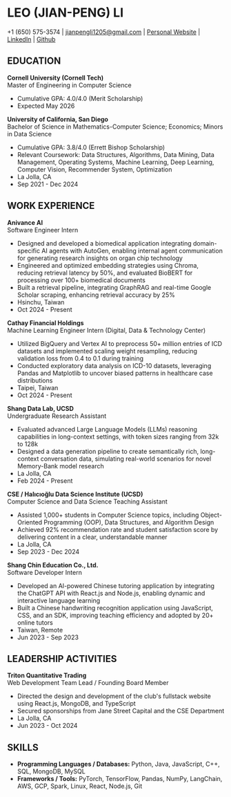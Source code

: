 # LEO (JIAN-PENG) LI
+1 (650) 575-3574 | jianpengli1205@gmail.com | [Personal Website](#) | [LinkedIn](#) | [Github](#)

## EDUCATION
**Cornell University (Cornell Tech)**  
Master of Engineering in Computer Science  
- Cumulative GPA: 4.0/4.0 (Merit Scholarship)  
- Expected May 2026  

**University of California, San Diego**  
Bachelor of Science in Mathematics-Computer Science; Economics; Minors in Data Science  
- Cumulative GPA: 3.8/4.0 (Errett Bishop Scholarship)  
- Relevant Coursework: Data Structures, Algorithms, Data Mining, Data Management, Operating Systems, Machine Learning, Deep Learning, Computer Vision, Recommender System, Optimization  
- La Jolla, CA  
- Sep 2021 - Dec 2024  

## WORK EXPERIENCE
**Anivance AI**  
Software Engineer Intern  
- Designed and developed a biomedical application integrating domain-specific AI agents with AutoGen, enabling internal agent communication for generating research insights on organ chip technology  
- Engineered and optimized embedding strategies using Chroma, reducing retrieval latency by 50%, and evaluated BioBERT for processing over 100+ biomedical documents  
- Built a retrieval pipeline, integrating GraphRAG and real-time Google Scholar scraping, enhancing retrieval accuracy by 25%  
- Hsinchu, Taiwan  
- Oct 2024 - Present  

**Cathay Financial Holdings**  
Machine Learning Engineer Intern (Digital, Data & Technology Center)  
- Utilized BigQuery and Vertex AI to preprocess 50+ million entries of ICD datasets and implemented scaling weight resampling, reducing validation loss from 0.4 to 0.1 during training  
- Conducted exploratory data analysis on ICD-10 datasets, leveraging Pandas and Matplotlib to uncover biased patterns in healthcare case distributions  
- Taipei, Taiwan  
- Oct 2024 - Present  

**Shang Data Lab, UCSD**  
Undergraduate Research Assistant  
- Evaluated advanced Large Language Models (LLMs) reasoning capabilities in long-context settings, with token sizes ranging from 32k to 128k  
- Designed a data generation pipeline to create semantically rich, long-context conversation data, simulating real-world scenarios for novel Memory-Bank model research  
- La Jolla, CA  
- Feb 2024 - Present  

**CSE / Halıcıoğlu Data Science Institute (UCSD)**  
Computer Science and Data Science Teaching Assistant  
- Assisted 1,000+ students in Computer Science topics, including Object-Oriented Programming (OOP), Data Structures, and Algorithm Design  
- Achieved 92% recommendation rate and student satisfaction score by delivering content in a clear, understandable manner  
- La Jolla, CA  
- Sep 2023 - Dec 2024  

**Shang Chin Education Co., Ltd.**  
Software Developer Intern  
- Developed an AI-powered Chinese tutoring application by integrating the ChatGPT API with React.js and Node.js, enabling dynamic and interactive language learning  
- Built a Chinese handwriting recognition application using JavaScript, CSS, and an SDK, improving teaching efficiency and adopted by 20+ online tutors  
- Taiwan, Remote  
- Jun 2023 - Sep 2023  

## LEADERSHIP ACTIVITIES
**Triton Quantitative Trading**  
Web Development Team Lead / Founding Board Member  
- Directed the design and development of the club's fullstack website using React.js, MongoDB, and TypeScript  
- Secured sponsorships from Jane Street Capital and the CSE Department  
- La Jolla, CA  
- Jun 2023 - Oct 2024  

## SKILLS
- **Programming Languages / Databases:** Python, Java, JavaScript, C++, SQL, MongoDB, MySQL  
- **Frameworks / Tools:** PyTorch, TensorFlow, Pandas, NumPy, LangChain, AWS, GCP, Spark, Linux, React, Node.js, Git  